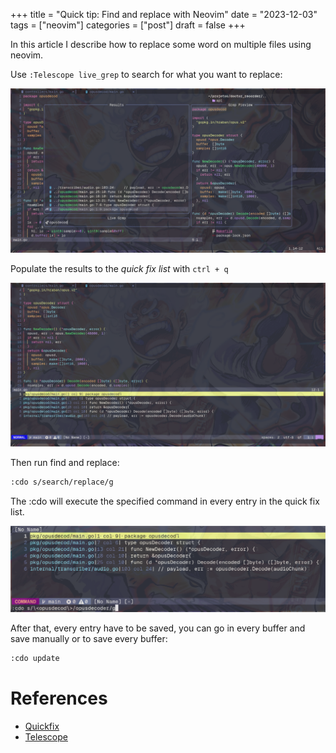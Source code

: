 +++
title = "Quick tip: Find and replace with Neovim"
date = "2023-12-03"
tags = ["neovim"]
categories = ["post"]
draft = false
+++

In this article I describe how to replace some word on multiple files using neovim. 

Use `:Telescope live_grep` to search for what you want to replace:

![](./1.png)

Populate the results to the *quick fix list* with `ctrl + q`

![](./2.png)


Then run find and replace: 
```sh
:cdo s/search/replace/g
```
The :cdo will execute the specified command in every entry in the quick fix list.

![](./5.png)

After that, every entry have to be saved, you can go in every buffer and save manually or to save every buffer:
```sh
:cdo update
```

# References
- [Quickfix](https://neovim.io/doc/user/quickfix.html)
- [Telescope](https://github.com/nvim-telescope/telescope.nvim)
